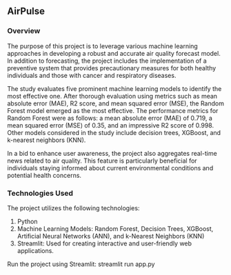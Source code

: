## AirPulse 

### Overview
The purpose of this project is to leverage various machine learning approaches in developing a robust and accurate air quality forecast model. In addition to forecasting, the project includes the implementation of a preventive system that provides precautionary measures for both healthy individuals and those with cancer and respiratory diseases.

The study evaluates five prominent machine learning models to identify the most effective one. After thorough evaluation using metrics such as mean absolute error (MAE), R2 score, and mean squared error (MSE), the Random Forest model emerged as the most effective. The performance metrics for Random Forest were as follows: a mean absolute error (MAE) of 0.719, a mean squared error (MSE) of 0.35, and an impressive R2 score of 0.998. Other models considered in the study include decision trees, XGBoost, and k-nearest neighbors (KNN).

In a bid to enhance user awareness, the project also aggregates real-time news related to air quality. This feature is particularly beneficial for individuals staying informed about current environmental conditions and potential health concerns.

### Technologies Used
The project utilizes the following technologies:

1. Python
2. Machine Learning Models: Random Forest, Decision Trees, XGBoost, Artificial Neural Networks (ANN), and k-Nearest Neighbors (KNN)
3. Streamlit: Used for creating interactive and user-friendly web applications.

Run the project using Streamlit: streamlit run app.py

